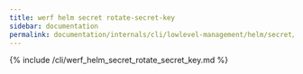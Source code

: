 ```yaml
---
title: werf helm secret rotate-secret-key
sidebar: documentation
permalink: documentation/internals/cli/lowlevel-management/helm/secret/rotate_secret_key.html
---
```


{% include /cli/werf_helm_secret_rotate_secret_key.md %}
